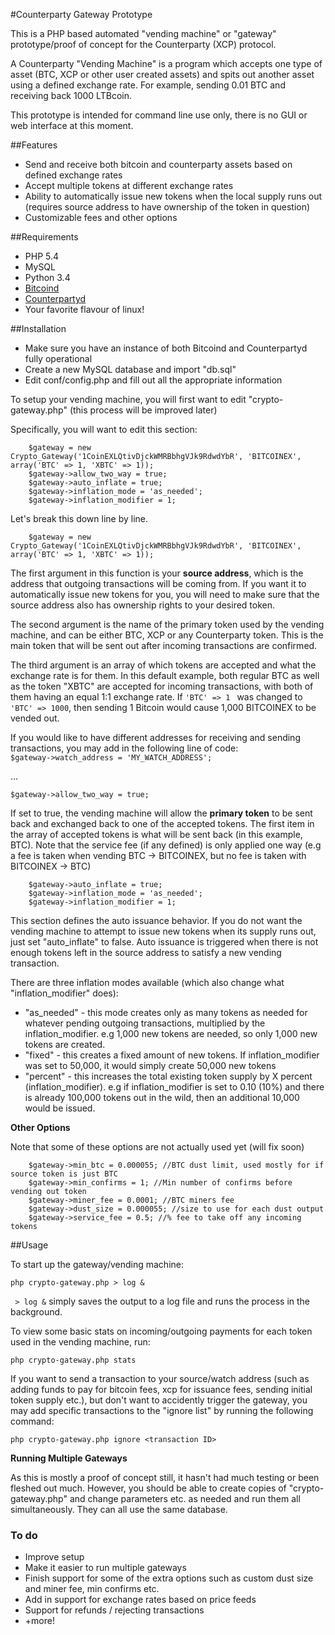 #Counterparty Gateway Prototype

This is a PHP based automated "vending machine" or "gateway" prototype/proof of concept for the Counterparty (XCP) protocol.

A Counterparty "Vending Machine" is a program which accepts one type of asset (BTC, XCP or other user created assets) and spits
out another asset using a defined exchange rate. For example, sending 0.01 BTC and receiving back 1000 LTBcoin. 

This prototype is intended for command line use only, there is no GUI or web interface at this moment.

##Features

* Send and receive both bitcoin and counterparty assets based on defined exchange rates
* Accept multiple tokens at different exchange rates
* Ability to automatically issue new tokens when the local supply runs out (requires source address to have ownership of the token in question)
* Customizable fees and other options

##Requirements

* PHP 5.4
* MySQL
* Python 3.4
* [Bitcoind](https://github.com/bitcoin/bitcoin)
* [Counterpartyd](https://github.com/CounterpartyXCP/counterpartyd)
* Your favorite flavour of linux!

##Installation

* Make sure you have an instance of both Bitcoind and Counterpartyd fully operational
* Create a new MySQL database and import "db.sql"
* Edit conf/config.php and fill out all the appropriate information

To setup your vending machine, you will first want to edit "crypto-gateway.php" (this process will be improved later)

Specifically, you will want to edit this section:

```
	$gateway = new Crypto_Gateway('1CoinEXLQtivDjckWMRBbhgVJk9RdwdYbR', 'BITCOINEX', array('BTC' => 1, 'XBTC' => 1));
	$gateway->allow_two_way = true;
	$gateway->auto_inflate = true;
	$gateway->inflation_mode = 'as_needed';
	$gateway->inflation_modifier = 1;
```

Let's break this down line by line.

```
	$gateway = new Crypto_Gateway('1CoinEXLQtivDjckWMRBbhgVJk9RdwdYbR', 'BITCOINEX', array('BTC' => 1, 'XBTC' => 1));
````

The first argument in this function is your **source address**, which is the address that outgoing transactions will be coming from. If you want it to automatically issue new tokens for you, you will need to make sure that the source address also has ownership rights to your desired token.

The second argument is the name of the primary token used by the vending machine, and can be either BTC, XCP or any Counterparty token. This is the main token that will be sent out after incoming transactions are confirmed.

The third argument is an array of which tokens are accepted and what the exchange rate is for them. In this default example, both regular BTC as well as the token "XBTC" are accepted for incoming transactions, with both of them having an equal 1:1 exchange rate. If ```'BTC' => 1 ``` was changed to ```'BTC' => 1000```, then sending 1 Bitcoin would cause 1,000 BITCOINEX to be vended out.

If you would like to have different addresses for receiving and sending transactions, you may add in the following line of code:  
``` $gateway->watch_address = 'MY_WATCH_ADDRESS'; ```

...

```
$gateway->allow_two_way = true;
```

If set to true, the vending machine will allow the **primary token** to be sent back and exchanged back to one of the accepted tokens. The first item in the array of accepted tokens is what will be sent back (in this example, BTC). Note that the service fee (if any defined) is only applied one way (e.g a fee is taken when vending BTC -> BITCOINEX, but no fee is taken with BITCOINEX -> BTC)

```
	$gateway->auto_inflate = true;
	$gateway->inflation_mode = 'as_needed';
	$gateway->inflation_modifier = 1;
```

This section defines the auto issuance behavior. If you do not want the vending machine to attempt to issue new tokens when its supply runs out, just set "auto_inflate" to false. Auto issuance is triggered when there is not enough tokens left in the source address to satisfy a new vending transaction. 

There are three inflation modes available (which also change what "inflation_modifier" does):

* "as_needed" - this mode creates only as many tokens as needed for whatever pending outgoing transactions, multiplied by the inflation_modifier. e.g 1,000 new tokens are needed, so only 1,000 new tokens are created.
* "fixed" - this creates a fixed amount of new tokens. If inflation_modifier was set to 50,000, it would simply create 50,000 new tokens
* "percent" - this increases the total existing token supply by X percent (inflation_modifier). e.g if inflation_modifier is set to 0.10 (10%) and there is already 100,000 tokens out in the wild, then an additional 10,000 would be issued.

**Other Options**

Note that some of these options are not actually used yet (will fix soon)

```
	$gateway->min_btc = 0.000055; //BTC dust limit, used mostly for if source token is just BTC
	$gateway->min_confirms = 1; //Min number of confirms before vending out token
	$gateway->miner_fee = 0.0001; //BTC miners fee
	$gateway->dust_size = 0.000055; //size to use for each dust output
	$gateway->service_fee = 0.5; //% fee to take off any incoming tokens

```


##Usage

To start up the gateway/vending machine:

```
php crypto-gateway.php > log &
```
``` > log &``` simply saves the output to a log file and runs the process in the background.

To view some basic stats on incoming/outgoing payments for each token used in the vending machine, run:

```
php crypto-gateway.php stats
```

If you want to send a transaction to your source/watch address (such as adding funds to pay for bitcoin fees, xcp for issuance fees, sending initial token supply etc.), but don't want to accidently trigger the gateway, you may add specific transactions to the "ignore list" by running the following command:

```
php crypto-gateway.php ignore <transaction ID>
```

**Running Multiple Gateways**

As this is mostly a proof of concept still, it hasn't had much testing or been fleshed out much. However, you should be able to create copies of "crypto-gateway.php" and change parameters etc. as needed and run them all simultaneously. They can all use the same database. 

### To do

* Improve setup
* Make it easier to run multiple gateways
* Finish support for some of the extra options such as custom dust size and miner fee, min confirms etc.
* Add in support for exchange rates based on price feeds
* Support for refunds / rejecting transactions
* +more!
